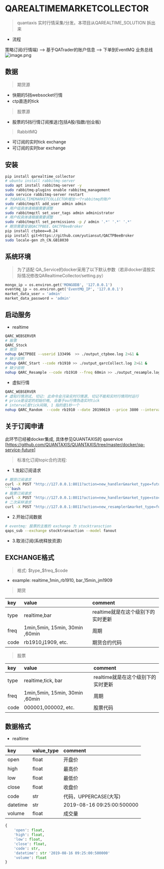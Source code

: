# QAREALTIMEMARKETCOLLECTOR

> quantaxis 实时行情采集/分发。本项目从QAREALTIME_SOLUTION 拆出来

- 流程

策略订阅(行情端) --> 基于QATrader的账户信息 --> 下单到EventMQ 业务总线
![image.png](http://pic.yutiansut.com/Flzp4Cr6qSDZmkd9H43-Quugm5oO)

## 数据

> 期货源

- 快期的5挡websocket行情
- ctp直连的tick

> 股票源

- 股票的5挡行情订阅推送(包括A股/指数/创业板)

> RabbitMQ

- 可订阅的实时tick exchange
- 可订阅的实时bar exchange

## 安装

```bash
pip install qarealtime_collector
# ubuntu install rabbitmq-server
sudo apt install rabbitmq-server -y
sudo rabbitmq-plugins enable rabbitmq_management
sudo service rabbitmq-server restart
# 为QAREALTIMEMARKETCOLLECTOR增加一个rabbitmq的账户
sudo rabbitmqctl add_user admin admin
# 用户组具体请根据需要调整
sudo rabbitmqctl set_user_tags admin administrator
# 用户权具体请根据需要调整
sudo rabbitmqctl set_permissions -p / admin '.*' '.*' '.*'
# 期货需要安装QACTPBEE、QACTPBeeBroker
pip install ctpbee==0.24
pip install git+https://github.com/yutiansut/QACTPBeeBroker
sudo locale-gen zh_CN.GB18030
```

## 系统环境

> 为了适配 QA_Service的docker采用了以下默认参数（若非docker请按实际情况修改QARealtimeCollector/setting.py）

```python
mongo_ip = os.environ.get('MONGODB', '127.0.0.1')
eventmq_ip = os.environ.get('EventMQ_IP', '127.0.0.1')
market_data_user = 'admin'
market_data_password = 'admin'
```

## 启动服务

- realtime

```bash
QARC_WEBSERVER
# 股票
QARC_Stock
# 期货
nohup QACTPBEE --userid 133496  >> ./output_ctpbee.log 2>&1 &
# 缺少说明
nohup QARC_Start --code rb1910 >> ./output_qarcCollect.log 2>&1 &
# 缺少说明
nohup QARC_Resample --code rb1910 --freq 60min >> ./output_resample.log 2>&1 &
```

- 虚拟行情

```bash
QARC_WEBSERVER
# 虚拟行情测试, 切记: 此命令会污染实时行情源, 切记不能和实时行情同时运行
# price是设定的初始价格, 会基于ou行情伪造实时tick
# interval是tick间隔, 1 指的是1秒一个
nohup QARC_Random  --code rb1910 --date 20190619 --price 3800 --interval 1
```

## 关于订阅申请

此环节已经被docker集成, 具体参见QUANTAXIS的 qaservice [https://github.com/QUANTAXIS/QUANTAXIS/tree/master/docker/qa-service-future]

> 标准化订阅topic合约流程:

- 1.发起订阅请求

```bash
# 期货订阅请求
curl -X POST "http://127.0.0.1:8011?action=new_handler&market_type=future_cn&code=au1911"
```bash
# 股票订阅请求
curl -X POST "http://127.0.0.1:8011?action=new_handler&market_type=stock_cn&code=000001"
# 二次采样请求
curl -X POST "http://127.0.0.1:8011?action=new_resampler&market_type=future_cn&code=au1911&frequence=2min"
```

- 2.开始订阅数据

```bash
# eventmq: 股票的主推的 exchange 为 stocktransction
qaps_sub --exchange stocktransaction --model fanout
```

- 3.取消订阅(系统释放资源)

## EXCHANGE格式

> 格式: $type_$freq_$code

- example: realtime_1min_rb1910, bar_15min_jm1909

> 期货

|key|value|comment|
|:-|:-|:-|
|type|realtime,bar|realtime就是在这个级别下的实时更新|
|freq|1min,5min, 15min, 30min ,60min|周期|
|code|rb1910,j1909, etc.|期货合约代码|

> 股票

|key|value|comment|
|:-|:-|:-|
|type|realtime,tick, bar|realtime就是在这个级别下的实时更新|
|freq|1min,5min, 15min, 30min ,60min|周期|
|code|000001,000002, etc.|股票代码|

## 数据格式

- realtime

|key|value_type|comment|
|:-|:-|:-|
|open|float|开盘价|
|high|float|最高价|
|low|float|最低价|
|close|float|收盘价|
|code|str|代码，UPPERCASE(大写)|
|datetime|str|2019-08-16 09:25:00:500000|
|volume|float|成交量|

```python
{
    'open': float,
    'high': float,
    'low': float,
    'close': float,
    'code': str,
    'datetime': str '2019-08-16 09:25:00:500000'
    'volume': float
}
```

